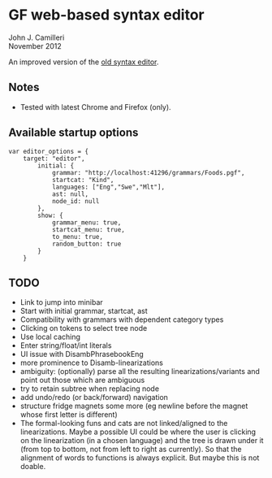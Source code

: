 # GF web-based syntax editor

John J. Camilleri  
November 2012

An improved version of the [old syntax editor][1].

[1]:http://www.grammaticalframework.org/~meza/restWiki/editor.html

## Notes

- Tested with latest Chrome and Firefox (only).

## Available startup options

    var editor_options = {
        target: "editor",
            initial: {
                grammar: "http://localhost:41296/grammars/Foods.pgf",
                startcat: "Kind",
                languages: ["Eng","Swe","Mlt"],
                ast: null,
                node_id: null
            },
            show: {
                grammar_menu: true,
                startcat_menu: true,
                to_menu: true,
                random_button: true
            }
        }

## TODO

- Link to jump into minibar
- Start with initial grammar, startcat, ast
- Compatibility with grammars with dependent category types
- Clicking on tokens to select tree node
- Use local caching
- Enter string/float/int literals
- UI issue with DisambPhrasebookEng
- more prominence to Disamb-linearizations
- ambiguity: (optionally) parse all the resulting linearizations/variants and point out those which are ambiguous
- try to retain subtree when replacing node
- add undo/redo (or back/forward) navigation
- structure fridge magnets some more (eg newline before the magnet whose first letter is different)
- The formal-looking funs and cats are not linked/aligned to the linearizations.
Maybe a possible UI could be where the user is
clicking on the linearization (in a chosen language) and the tree is
drawn under it (from top to bottom, not from left to right as
currently). So that the alignment of words to functions is always
explicit. But maybe this is not doable.
